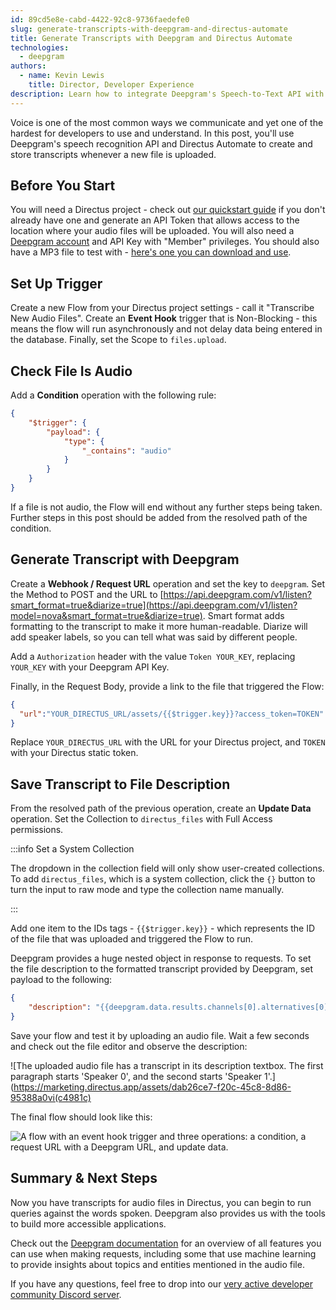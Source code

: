 ```yaml
---
id: 89cd5e8e-cabd-4422-92c8-9736faedefe0
slug: generate-transcripts-with-deepgram-and-directus-automate
title: Generate Transcripts with Deepgram and Directus Automate
technologies:
  - deepgram
authors:
  - name: Kevin Lewis
    title: Director, Developer Experience
description: Learn how to integrate Deepgram's Speech-to-Text API with Directus Automate.
---
```

Voice is one of the most common ways we communicate and yet one of the hardest for developers to use and understand. In this post, you'll use Deepgram's speech recognition API and Directus Automate to create and store transcripts whenever a new file is uploaded.

## Before You Start

You will need a Directus project - check out [our quickstart guide](/getting-started/overview) if you don't already have one and generate an API Token that allows access to the location where your audio files will be uploaded. You will also need a [Deepgram account](https://console.deepgram.com/) and API Key with "Member" privileges. You should also have a MP3 file to test with - [here's one you can download and use](/img/aaedf2bb-bb9a-41b8-9b47-f68f4293e813.mp3).

## Set Up Trigger

Create a new Flow from your Directus project settings - call it "Transcribe New Audio Files". Create an **Event Hook** trigger that is Non-Blocking - this means the flow will run asynchronously and not delay data being entered in the database. Finally, set the Scope to `files.upload`.

## Check File Is Audio

Add a **Condition** operation with the following rule:

```json
{
    "$trigger": {
        "payload": {
            "type": {
                "_contains": "audio"
            }
        }
    }
}
```

If a file is not audio, the Flow will end without any further steps being taken. Further steps in this post should be added from the resolved path of the condition.

## Generate Transcript with Deepgram

Create a **Webhook / Request URL** operation and set the key to `deepgram`. Set the Method to POST and the URL to [https://api.deepgram.com/v1/listen?smart_format=true&diarize=true](https://api.deepgram.com/v1/listen?model=nova&smart_format=true&diarize=true). Smart format adds formatting to the transcript to make it more human-readable. Diarize will add speaker labels, so you can tell what was said by different people.

Add a `Authorization` header with the value `Token YOUR_KEY`, replacing `YOUR_KEY` with your Deepgram API Key.

Finally, in the Request Body, provide a link to the file that triggered the Flow:

```json
{
  "url":"YOUR_DIRECTUS_URL/assets/{{$trigger.key}}?access_token=TOKEN"
}
```

Replace `YOUR_DIRECTUS_URL` with the URL for your Directus project, and `TOKEN` with your Directus static token.

## Save Transcript to File Description

From the resolved path of the previous operation, create an **Update Data** operation. Set the Collection to `directus_files` with Full Access permissions.

:::info Set a System Collection

The dropdown in the collection field will only show user-created collections. To add `directus_files`, which is a system collection, click the `{}` button to turn the input to raw mode and type the collection name manually.

:::

Add one item to the IDs tags - `{{$trigger.key}}` - which represents the ID of the file that was uploaded and triggered the Flow to run.

Deepgram provides a huge nested object in response to requests. To set the file description to the formatted transcript provided by Deepgram, set payload to the following:

```json
{
    "description": "{{deepgram.data.results.channels[0].alternatives[0].paragraphs.transcript}}"
}
```

Save your flow and test it by uploading an audio file. Wait a few seconds and check out the file editor and observe the description:

![The uploaded audio file has a transcript in its description textbox. The first paragraph starts 'Speaker 0', and the second starts 'Speaker 1'.](https://marketing.directus.app/assets/dab26ce7-f20c-45c8-8d86-95388a0vi(c4981c)

The final flow should look like this:

![A flow with an event hook trigger and three operations: a condition, a request URL with a Deepgram URL, and update data.](/img/33853971-09b7-45b3-a59a-638151c65dba.webp)

## Summary & Next Steps

Now you have transcripts for audio files in Directus, you can begin to run queries against the words spoken. Deepgram also provides us with the tools to build more accessible applications.

Check out the [Deepgram documentation](https://developers.deepgram.com/docs) for an overview of all features you can use when making requests, including some that use machine learning to provide insights about topics and entities mentioned in the audio file.

If you have any questions, feel free to drop into our [very active developer community Discord server](https://directus.chat).
